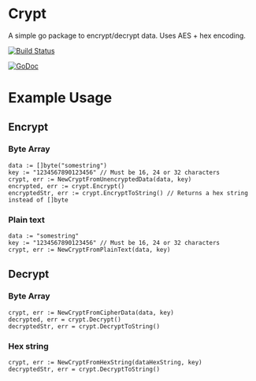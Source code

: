 # Crypt
A simple go package to encrypt/decrypt data. Uses AES + hex encoding.

[![Build Status](https://travis-ci.org/WastedCode/crypter.svg?branch=master)](https://travis-ci.org/WastedCode/crypter)

[![GoDoc](https://godoc.org/github.com/WastedCode/crypter?status.svg)](https://godoc.org/github.com/WastedCode/crypter)

# Example Usage
## Encrypt
### Byte Array
```
data := []byte("somestring")
key := "1234567890123456" // Must be 16, 24 or 32 characters
crypt, err := NewCryptFromUnencryptedData(data, key)
encrypted, err := crypt.Encrypt()
encryptedStr, err := crypt.EncryptToString() // Returns a hex string instead of []byte
```
### Plain text
```
data := "somestring"
key := "1234567890123456" // Must be 16, 24 or 32 characters
crypt, err := NewCryptFromPlainText(data, key)
```

## Decrypt
### Byte Array
```
crypt, err := NewCryptFromCipherData(data, key)
decrypted, err = crypt.Decrypt()
decryptedStr, err = crypt.DecryptToString()
```
### Hex string
```
crypt, err := NewCryptFromHexString(dataHexString, key)
decryptedStr, err = crypt.DecryptToString()
```
